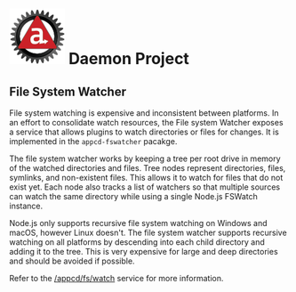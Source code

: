 # ![Appc Daemon logo](../../images/appc-daemon.png) Daemon Project

## File System Watcher

File system watching is expensive and inconsistent between platforms. In an effort to consolidate
watch resources, the File system Watcher exposes a service that allows plugins to watch directories
or files for changes. It is implemented in the `appcd-fswatcher` pacakge.

The file system watcher works by keeping a tree per root drive in memory of the watched directories
and files. Tree nodes represent directories, files, symlinks, and non-existent files. This allows it
to watch for files that do not exist yet. Each node also tracks a list of watchers so that multiple
sources can watch the same directory while using a single Node.js FSWatch instance.

Node.js only supports recursive file system watching on Windows and macOS, however Linux doesn't. The
file system watcher supports recursive watching on all platforms by descending into each child
directory and adding it to the tree. This is very expensive for large and deep directories and
should be avoided if possible.

Refer to the [/appcd/fs/watch](../Services/fswatch.md) service for more information.
